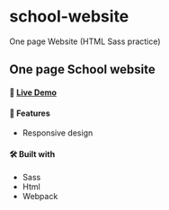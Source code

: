 # school-website
One page Website (HTML Sass practice)

## One page School website

#### 🧪 [Live Demo](https://vcarter3.github.io/school-website/)


#### 🔔  Features
-   Responsive design 
 
#### 🛠️  Built with
- Sass
- Html
- Webpack
